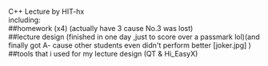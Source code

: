 C++ Lecture by HIT-hx<br/>
including:<br/>
   ##homework (x4)   (actually have 3 cause No.3 was lost)<br/>
   ##lecture design  (finished in one day ,just to score over a passmark lol)(and finally got A- cause other students even didn't perform better [joker.jpg] )<br/>
   ##tools that i used for my lecture design (QT  &   Hi_EasyX)
